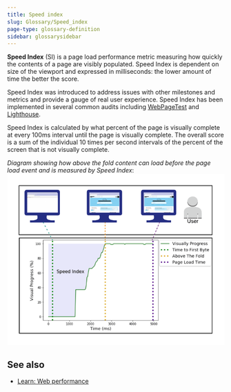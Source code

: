 ```yaml
---
title: Speed index
slug: Glossary/Speed_index
page-type: glossary-definition
sidebar: glossarysidebar
---
```


**Speed Index** (SI) is a page load performance metric measuring how quickly the contents of a page are visibly populated. Speed Index is dependent on size of the viewport and expressed in milliseconds: the lower amount of time the better the score.

Speed Index was introduced to address issues with other milestones and metrics and provide a gauge of real user experience. Speed Index has been implemented in several common audits including [WebPageTest](https://github.com/catchpoint/WebPageTest.docs/blob/main/src/metrics/SpeedIndex.md) and [Lighthouse](https://github.com/paulirish/speedline).

Speed Index is calculated by what percent of the page is visually complete at every 100ms interval until the page is visually complete. The overall score is a sum of the individual 10 times per second intervals of the percent of the screen that is not visually complete.

_Diagram showing how above the fold content can load before the page load event and is measured by Speed Index_:
![Calculation of SpeedIndex](speedindex.png)

## See also

- [Learn: Web performance](/en-US/docs/Learn_web_development/Extensions/Performance)
